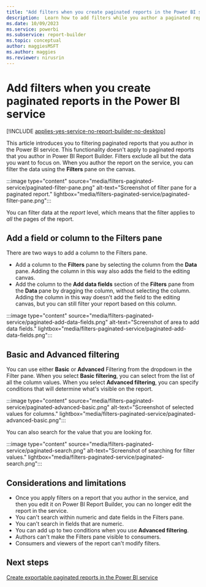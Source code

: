 ```yaml
---
title: "Add filters when you create paginated reports in the Power BI service | Microsoft Docs"
description:  Learn how to add filters while you author a paginated report on the service.
ms.date: 10/09/2023
ms.service: powerbi 
ms.subservice: report-builder
ms.topic: conceptual
author: maggiesMSFT
ms.author: maggies
ms.reviewer: nirusrin
---
```


# Add filters when you create paginated reports in the Power BI service

[!INCLUDE [applies-yes-service-no-report-builder-no-desktop](../../includes/applies-yes-service-no-report-builder-no-desktop.md)]

This article introduces you to filtering paginated reports that you author in the Power BI service. This functionality doesn't apply to paginated reports that you author in Power BI Report Builder.  Filters exclude all but the data you want to focus on. When you author the report on the service, you can filter the data using the **Filters** pane on the canvas.

:::image type="content" source="media/filters-paginated-service/paginated-filter-pane.png" alt-text="Screenshot of filter pane for a paginated report." lightbox="media/filters-paginated-service/paginated-filter-pane.png":::

You can filter data at the *report* level, which means that the filter applies to *all* the pages of the report. 

## Add a field or column to the Filters pane

There are two ways to add a column to the Filters pane.

- Add a column to the **Filters** pane by selecting the column from the **Data** pane. Adding the column in this way also adds the field to the editing canvas. 
- Add the column to the **Add data fields** section of the **Filters** pane from the **Data** pane by dragging the column, without selecting the column. Adding the column in this way doesn't add the field to the editing canvas, but you can still filter your report based on this column.

:::image type="content" source="media/filters-paginated-service/paginated-add-data-fields.png" alt-text="Screenshot of area to add data fields." lightbox="media/filters-paginated-service/paginated-add-data-fields.png":::

## Basic and Advanced filtering

You can use either **Basic** or **Advanced** Filtering from the dropdown in the Filter pane. When you select **Basic filtering**, you can select  from the list of all the column values. When you select **Advanced filtering**, you can specify conditions that will determine what's visible on the report.

:::image type="content" source="media/filters-paginated-service/paginated-advanced-basic.png" alt-text="Screenshot of selected values for columns." lightbox="media/filters-paginated-service/paginated-advanced-basic.png":::

You can also search for the value that you are looking for.

:::image type="content" source="media/filters-paginated-service/paginated-search.png" alt-text="Screenshot of searching for filter values." lightbox="media/filters-paginated-service/paginated-search.png":::

## Considerations and limitations

- Once you apply filters on a report that you author in the service, and then you edit it on Power BI Report Builder, you can no longer edit the report in the service.
- You can't search within numeric and date fields in the Filters pane.
- You can't search in fields that are numeric.
- You can add up to two conditions when you use **Advanced filtering**.
- Authors can't make the Filters pane visible to consumers.
- Consumers and viewers of the report can't modify filters. 

## Next steps

[Create exportable paginated reports in the Power BI service](../web-authoring/paginated-formatted-table.md)
